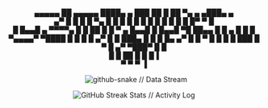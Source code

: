 <div align="center">




  ▄▄▄▄▄ ██      ▄▄▄▄▄   ████▄    ▄       ███   ██   █     ██   ▀▄    ▄ ▄███▄       ▄   
▄▀  █   █ █    █     ▀▄ █   █     █      █  █  █ █  █     █ █    █  █  █▀   ▀       █  
    █   █▄▄█ ▄  ▀▀▀▀▄   █   █ ██   █     █ ▀ ▄ █▄▄█ █     █▄▄█    ▀█   ██▄▄    █     █ 
 ▄ █    █  █  ▀▄▄▄▄▀    ▀████ █ █  █     █  ▄▀ █  █ ███▄  █  █    █    █▄   ▄▀  █    █ 
  ▀        █                  █  █ █     ███      █     ▀    █  ▄▀     ▀███▀     █  █  
          █                   █   ██             █          █                     █▐   
         ▀                                      ▀          ▀                      ▐    
                                                                                                         


</div>

<div align="center">

  <img src="https://raw.githubusercontent.com/jasonbalayev/jasonbalayev/output/github-snake-dark.svg" alt="github-snake // Data Stream" />

</div>

<div align="center">
  <img src="https://github-readme-streak-stats.herokuapp.com/?user=jasonbalayev&theme=dark&hide_border=true&stroke=00ff00&ring=00ffff&sideNums=ffffff&sideLabels=ffffff&dates=ffffff&background=0d1117" alt="GitHub Streak Stats // Activity Log" />
  <br/>

</div>
